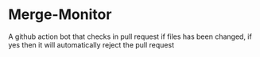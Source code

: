 # Merge-Monitor
A github action bot that checks in pull request if files has been changed, if yes then it will automatically reject the pull request
